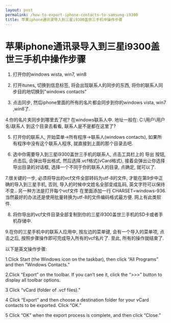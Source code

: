 ```yaml
---
layout: post
permalink: /how-to-export-iphone-contacts-to-samsung-i9300
title: 苹果iphone通讯录导入到三星i9300盖世三手机中操作步骤
---
```


# 苹果iphone通讯录导入到三星i9300盖世三手机中操作步骤 #


1. 打开你的windows wista, win7, win8

2. 打开itunes, 切换到信息标签, 将会出现联系人的同步的东西, 将你的联系人同步目的地切换到"windows contacts"

3. 点击同步, 然后iphone里面的所有的名片都会同步到你的windows vista, win7 ,win8了.

4.你的名片夹同步到哪里去了呢? 在windows联系人中. 地址一般在: C:\用户\用户名\联系人 到这个目录去看看, 联系人是不是都在这里了?

5. 打开你的联系人, 开始菜单->所有程序->联系人(windows contacts), 如果所有程序中没有这个联系人程序, 就直接到上面的那个目录去吧.

6. 选中你需要导入到三星i9300盖世三手机的联系人, 点击工具栏上的 导出 按钮, 点击后, 会弹出导出格式, 然后选择.vcf格式(vCard格式), 接着会弹出让你选择导出目录的对话框, 选择一个不同于你的联系人的目录, 点确定,  就可以了.

7.很关键的一步, 必须将导出的vcf文件全部转码为utf-8的文件, 才能在第9步中正确的导入到三星手机, 否则, 导入的时候中文姓名全部变成乱码, 英文字符可以保持不变.. 另一种方法是打开每个vcf文件 在里面添加一行 CHARSET=windows-936. 当然最好的办法还是使用批量转换为utf-8的文件编码格式最方便. 网上有此类软件.

8. 将你导出的vcf文件目录全部复制到你的三星i9300盖世三手机的SD卡或者手机存储中.

9.在你的三星手机中的联系人应用中, 按左边的菜单键, 会有一个导入的菜单项, 点击之后, 按照步骤操作即可完成导入所有的vcf名片了. 至此, 所有的操作就结束了.

以下是英文操作步骤:

1.Click Start (the Windows icon on the taskbar), then click “All Programs” and then “Windows Contacts.”

2.Click “Export” on the toolbar. If you can’t see it, click the “>>>” button to display all toolbar options.

3 Click “vCard (folder of .vcf files).”

4 Click “Export” and then choose a destination folder for your vCard contacts to be exported. Click “OK.”

5 Click “OK” when the export process is complete, and then click “Close.”